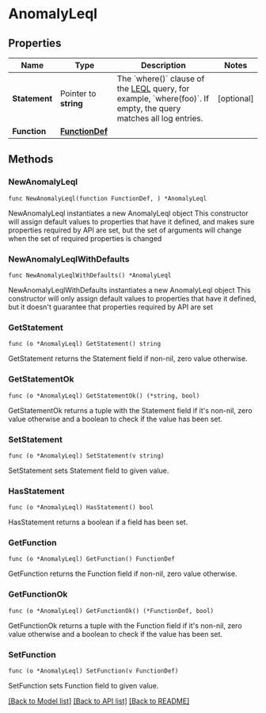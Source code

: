 # AnomalyLeql

## Properties

Name | Type | Description | Notes
------------ | ------------- | ------------- | -------------
**Statement** | Pointer to **string** | The &#x60;where()&#x60; clause of the [LEQL](https://docs.rapid7.com/insightidr/log-search/#write-a-leql-query) query, for example, &#x60;where(foo)&#x60;. If empty, the query matches all log entries. | [optional] 
**Function** | [**FunctionDef**](FunctionDef.md) |  | 

## Methods

### NewAnomalyLeql

`func NewAnomalyLeql(function FunctionDef, ) *AnomalyLeql`

NewAnomalyLeql instantiates a new AnomalyLeql object
This constructor will assign default values to properties that have it defined,
and makes sure properties required by API are set, but the set of arguments
will change when the set of required properties is changed

### NewAnomalyLeqlWithDefaults

`func NewAnomalyLeqlWithDefaults() *AnomalyLeql`

NewAnomalyLeqlWithDefaults instantiates a new AnomalyLeql object
This constructor will only assign default values to properties that have it defined,
but it doesn't guarantee that properties required by API are set

### GetStatement

`func (o *AnomalyLeql) GetStatement() string`

GetStatement returns the Statement field if non-nil, zero value otherwise.

### GetStatementOk

`func (o *AnomalyLeql) GetStatementOk() (*string, bool)`

GetStatementOk returns a tuple with the Statement field if it's non-nil, zero value otherwise
and a boolean to check if the value has been set.

### SetStatement

`func (o *AnomalyLeql) SetStatement(v string)`

SetStatement sets Statement field to given value.

### HasStatement

`func (o *AnomalyLeql) HasStatement() bool`

HasStatement returns a boolean if a field has been set.

### GetFunction

`func (o *AnomalyLeql) GetFunction() FunctionDef`

GetFunction returns the Function field if non-nil, zero value otherwise.

### GetFunctionOk

`func (o *AnomalyLeql) GetFunctionOk() (*FunctionDef, bool)`

GetFunctionOk returns a tuple with the Function field if it's non-nil, zero value otherwise
and a boolean to check if the value has been set.

### SetFunction

`func (o *AnomalyLeql) SetFunction(v FunctionDef)`

SetFunction sets Function field to given value.



[[Back to Model list]](../README.md#documentation-for-models) [[Back to API list]](../README.md#documentation-for-api-endpoints) [[Back to README]](../README.md)


